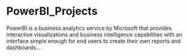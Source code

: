 # PowerBI_Projects
PowerBI is a business analytics service by Microsoft that provides interactive visualizations and business intelligence capabilities with an interface simple enough for end users to create their own reports and dashboards...
